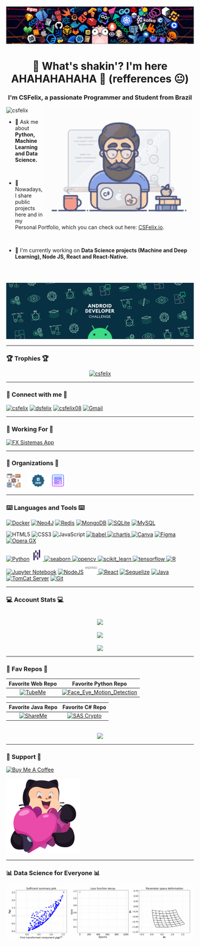 [![MasterHead](assets/languages.png)](https://csfelix.github.io)
<h1 align="center">👋 What's shakin'? I'm here AHAHAHAHAHA 👋 (refferences 😐)</h1>
<h3 align="center">I'm CSFelix, a passionate Programmer and Student from Brazil</h3>
<img align="right" alt="Coding" widht="400" height="300" src="assets/programmer.gif" />


<p align="left"> 
  
  <img src="https://gitwar.herokuapp.com/badge?username=CSFelix" alt="csfelix" />
</p>

- 💬 Ask me about **Python, Machine Learning and Data Science.**

<br>

- 🤔 Nowadays, I share public projects here and in my Personal Portfolio, which you can check out here: [CSFelix.io](https://csfelix.github.io/index.html).

<br>

- 🔭 I'm currently working on **Data Science projects (Machine and Deep Learning), Node JS, React and React-Native.**

<br><br>

[![MasterHead](assets/android-developer-banner.gif)](https://csfelix.github.io)

----

<h3 align="left">🏆 Trophies 🏆</h3>
<p align="center"> <a href="https://github.com/ryo-ma/github-profile-trophy"><img src="https://github-profile-trophy.vercel.app/?username=csfelix&theme=dracula&no-frame=true&margin-h=15" alt="csfelix" /></a> </p>

----

<h3 align="left">📇 Connect with me 📇</h3>
<p align="left">
<a href="https://linkedin.com/in/csfelix" target="blank"><img align="center" src="https://raw.githubusercontent.com/rahuldkjain/github-profile-readme-generator/master/src/images/icons/Social/linked-in-alt.svg" alt="csfelix" height="30" width="40" /></a>
<a href="https://kaggle.com/dsfelix" target="blank"><img align="center" src="https://raw.githubusercontent.com/rahuldkjain/github-profile-readme-generator/master/src/images/icons/Social/kaggle.svg" alt="dsfelix" height="30" width="40" /></a>
<a href="https://instagram.com/csfelix08" target="blank"><img align="center" src="https://raw.githubusercontent.com/rahuldkjain/github-profile-readme-generator/master/src/images/icons/Social/instagram.svg" alt="csfelix08" height="30" width="40" /></a>
<a href="mailto:csfelix08@gmail.com?" target="blank"><img align="center" src="https://upload.wikimedia.org/wikipedia/commons/7/7e/Gmail_icon_%282020%29.svg" alt="Gmail" height="30" width="40" /></a>
</p>

----

<h3 align="left">💼 Working For 💼</h3>

<a href="https://www.fxsistemas.com.br" target="_blank"><img src="https://avatars.githubusercontent.com/u/73619303" alt="FX Sistemas App" height="40"/></a>

----

<h3 align="left">🏢 Organizations 🏢</h3>

<a href="https://github.com/DSTools-FLX" target="_blank"><img src="assets/organization-dstools-new-logo.png" alt="DSTools - Python Package" height="40"/></a>ㅤ
<a href="https://github.com/Belmares" target="_blank"><img src="assets/organization-belmares.png" alt="FX Sistemas App" height="40"/></a>
<a href="https://github.com/Code-Plus-CUMI" target="_blank"><img src="assets/organization-code-plus-cumi.png" alt="FX Sistemas App" height="40"/></a>ㅤ

----

<h3 align="left">⌨️ Languages and Tools ⌨️</h3>

<p align="left">
<a href="https://www.docker.com"><img src="https://cdn.jsdelivr.net/gh/devicons/devicon/icons/docker/docker-original.svg" alt="Docker" height="32"/></a>
<a href="https://neo4j.com"><img src="https://cdn.jsdelivr.net/gh/devicons/devicon/icons/neo4j/neo4j-original.svg" alt="Neo4J" height="32"/></a>
<a href="https://redis.io"><img src="https://cdn.jsdelivr.net/gh/devicons/devicon/icons/redis/redis-original-wordmark.svg" alt="Redis" height="32"/></a>
<a href="https://www.mongodb.com"><img src="https://cdn.jsdelivr.net/gh/devicons/devicon/icons/mongodb/mongodb-original.svg" alt="MongoDB" height="32"/></a>
<a href="https://www.sqlite.org/index.html"><img src="https://cdn.jsdelivr.net/gh/devicons/devicon/icons/sqlite/sqlite-original.svg" alt="SQLite" height="32"/></a>
<a href="https://www.mysql.com"><img src="https://cdn.jsdelivr.net/gh/devicons/devicon/icons/mysql/mysql-original.svg" alt="MySQL" height="32"/></a>
</p>

<p align="left">
<a><img src="https://cdn.jsdelivr.net/gh/devicons/devicon/icons/html5/html5-original.svg" alt="HTML5" height="32"/></a>
<a><img src="https://cdn.jsdelivr.net/gh/devicons/devicon/icons/css3/css3-original.svg" alt="CSS3" height="32"/></a>
<a><img src="https://cdn.jsdelivr.net/gh/devicons/devicon/icons/javascript/javascript-original.svg" alt="JavaScript" height="32"/></a>
<a href="https://babeljs.io/" target="_blank" rel="noreferrer"> <img src="https://www.vectorlogo.zone/logos/babeljs/babeljs-icon.svg" alt="babel"  height="32"/> </a>
<a href="https://www.chartjs.org" target="_blank" rel="noreferrer"> <img src="https://www.chartjs.org/media/logo-title.svg" alt="chartjs" height="32"/> </a>
<a href="https://www.canva.com"><img src="https://cdn.jsdelivr.net/gh/devicons/devicon/icons/canva/canva-original.svg" alt="Canva" height="32"/></a>
<a href="https://www.figma.com"><img src="https://cdn.jsdelivr.net/gh/devicons/devicon/icons/figma/figma-original.svg" alt="Figma" height="32"/></a>
<a href="https://www.opera.com/gx"><img src="https://cdn.jsdelivr.net/gh/devicons/devicon/icons/opera/opera-original.svg" alt="Opera GX" height="32"/></a>
</p>

<p align="left">
<a href="https://www.python.org"><img src="https://cdn.jsdelivr.net/gh/devicons/devicon/icons/python/python-original.svg" alt="Python" height="32"/></a>
<a href="https://pandas.pydata.org/" target="_blank" rel="noreferrer"> <img src="https://raw.githubusercontent.com/devicons/devicon/2ae2a900d2f041da66e950e4d48052658d850630/icons/pandas/pandas-original.svg" alt="pandas" height="32"/> </a>
<a href="https://seaborn.pydata.org/" target="_blank" rel="noreferrer"> <img src="https://seaborn.pydata.org/_images/logo-mark-lightbg.svg" alt="seaborn" height="32"/> </a>
<a href="https://opencv.org/" target="_blank" rel="noreferrer"> <img src="https://www.vectorlogo.zone/logos/opencv/opencv-icon.svg" alt="opencv" height="32"/> </a>
<a href="https://scikit-learn.org/" target="_blank" rel="noreferrer"> <img src="https://upload.wikimedia.org/wikipedia/commons/0/05/Scikit_learn_logo_small.svg" alt="scikit_learn" height="32"/> </a>
<a href="https://www.tensorflow.org" target="_blank" rel="noreferrer"> <img src="https://www.vectorlogo.zone/logos/tensorflow/tensorflow-icon.svg" alt="tensorflow" height="32"/> </a>
<a href="https://www.rstudio.com"><img src="https://cdn.jsdelivr.net/gh/devicons/devicon/icons/r/r-original.svg" alt="R" height="32"/></a>
<a href="https://jupyter.org"><img src="https://cdn.jsdelivr.net/gh/devicons/devicon/icons/jupyter/jupyter-original-wordmark.svg" alt="Jupyter Notebook" height="32"/></a>
<a href="https://nodejs.org/en/"><img src="https://cdn.jsdelivr.net/gh/devicons/devicon/icons/nodejs/nodejs-original.svg" alt="NodeJS" height="32"/></a>
<a href="https://expressjs.com" target="_blank" rel="noreferrer"> <img src="https://raw.githubusercontent.com/devicons/devicon/master/icons/express/express-original-wordmark.svg" alt="express" height="32"/> </a>
<a href="https://reactjs.org"><img src="https://cdn.jsdelivr.net/gh/devicons/devicon/icons/react/react-original.svg" alt="React" height="32"/></a>
<a href="https://sequelize.org"><img src="https://cdn.jsdelivr.net/gh/devicons/devicon/icons/sequelize/sequelize-original.svg" alt="Sequelize" height="32"/></a>
<a href="https://www.java.com/en/"><img src="https://cdn.jsdelivr.net/gh/devicons/devicon/icons/java/java-original.svg" alt="Java" height="32"/></a>
<a href="https://tomcat.apache.org"><img src="https://cdn.jsdelivr.net/gh/devicons/devicon/icons/tomcat/tomcat-original.svg" alt="TomCat Server" height="32"/></a>
<a href="https://git-scm.com"><img src="https://cdn.jsdelivr.net/gh/devicons/devicon/icons/git/git-original.svg" alt="Git" height="32"/></a>
</p>

----

<h3 align="left">💻 Account Stats 💻</h3>

<br>

<div align="center">
  <img  align="center" src="https://github-readme-streak-stats.herokuapp.com/?user=CSFelix&theme=radical" />
  <br><br>
  <img align="center" src="https://github-readme-stats.vercel.app/api?username=csfelix&show_icons=true&theme=radical&count_private=true&title_color=9D3BE1&icon_color=EE3EC9&text_color=f8f8ff&bg_color=241e29" />
  <br><br>
  <img align="center" src="https://github-readme-stats.vercel.app/api/top-langs/?username=csfelix&layout=default&bg_color=241e29&title_color=9d3be1&icon_color=ee3ec9&text_color=f8f8ff)](https://github.com/csfelix/github-readme-stats" />
</div>

----

<h3 align="left">🌟 Fav Repos 🌟</h3>

Favorite Web Repo          |  Favorite Python Repo
:-------------------------:|:-------------------------:
[![TubeMe](https://github-readme-stats.vercel.app/api/pin/?username=csfelix&repo=HTML-CSS-JAVASCRIPT-NODEJS-TUBEME)](https://github.com/CSFelix/HTML-CSS-JAVASCRIPT-NODEJS-TUBEME)  |  [![Face_Eye_Motion_Detection](https://github-readme-stats.vercel.app/api/pin/?username=csfelix&repo=PYTHON-OPENCV-WEBCAM-FACE-EYE-MOTION-DETECTION)](https://github.com/CSFelix/PYTHON-OPENCV-WEBCAM-FACE-EYE-MOTION-DETECTION)


Favorite Java Repo         |  Favorite C# Repo
:-------------------------:|:-------------------------:
[![ShareMe](https://github-readme-stats.vercel.app/api/pin/?username=csfelix&repo=JAVA-JSP-CS-JAVASCRIPT-SHAREME)](https://github.com/CSFelix/JAVA-JSP-CS-JAVASCRIPT-SHAREME)  | [![SAS Crypto](https://github-readme-stats.vercel.app/api/pin/?username=csfelix&repo=CSHARP-RSA-ALGORITHM)](https://github.com/CSFelix/CSHARP-RSA-ALGORITHM)

<br>

<div align="center">
  <img align="center" src="https://quotes-github-readme.vercel.app/api?type=horizontal&theme=light)](https://github.com/piyushsuthar/github-readme-quotes" />
</div>

----

<h3 align="left">🍺 Support 🍺</h3>
<div align="left">
  <a href="https://www.buymeacoffee.com/csfelix08d"><img src="https://cdn.buymeacoffee.com/buttons/v2/default-yellow.png" alt="Buy Me A Coffee" height="50" width="210" alt="csfelix08d"></a><br><br>
  <a href="https://github.com/sponsors/CSFelix" ><img alt="Coding" widht="200" height="200" src="assets/git-hub-sponsor.png" /></a>
</div>

----

<h3 align="left">📊 Data Science for Everyone 📊</h3>

[![MasterHead](assets/data-science.gif)](https://kaggle.com/dsfelix)
